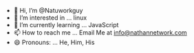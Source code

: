 - 👋 Hi, I’m @Natuworkguy
- 👀 I’m interested in ... linux
- 🌱 I’m currently learning ... JavaScript
- 📫 How to reach me ... Email Me at info@nathannetwork.com
- 😄 Pronouns: ... He, Him, His
